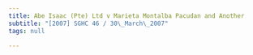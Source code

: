 ```yaml
---
title: Abe Isaac (Pte) Ltd v Marieta Montalba Pacudan and Another
subtitle: "[2007] SGHC 46 / 30\_March\_2007"
tags: null

---
```


